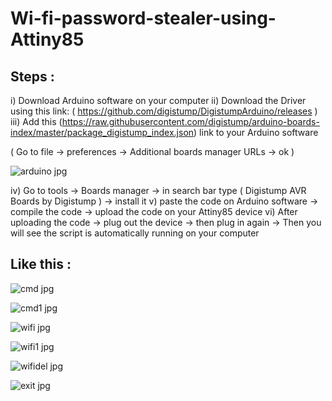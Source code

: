 # Wi-fi-password-stealer-using-Attiny85

Steps :
----------
i) Download Arduino software on your computer 
ii) Download the Driver using this link: ( https://github.com/digistump/DigistumpArduino/releases )
iii) Add this (https://raw.githubusercontent.com/digistump/arduino-boards-index/master/package_digistump_index.json) link to your Arduino software 

( Go to file -> preferences -> Additional boards manager URLs -> ok ) 

![arduino jpg](https://github.com/RoyBrothers/Wi-fi-password-stealer-using-Attiny85/assets/93693542/69a05de0-e5a2-4674-93c8-3f758fd92740)

iv) Go to tools -> Boards manager -> in search bar type ( Digistump AVR Boards by Digistump ) -> install it 
v) paste the code on Arduino software -> compile the code -> upload the code on your Attiny85 device
vi) After uploading the code -> plug out the device -> then plug in again -> Then you will see the script is automatically running on your computer 

Like this :
------------

![cmd jpg](https://github.com/RoyBrothers/Wi-fi-password-stealer-using-Attiny85/assets/93693542/90934282-296e-4fb6-85bf-7ad6a7f8d5cd)

![cmd1 jpg](https://github.com/RoyBrothers/Wi-fi-password-stealer-using-Attiny85/assets/93693542/a67d4ff5-d34f-4b68-963e-bca160b97f1d)

![wifi jpg](https://github.com/RoyBrothers/Wi-fi-password-stealer-using-Attiny85/assets/93693542/e9d6870b-0600-447d-9d92-994b41efe23a)

![wifi1 jpg](https://github.com/RoyBrothers/Wi-fi-password-stealer-using-Attiny85/assets/93693542/e06ab401-51fe-4034-9968-4d25e8aa2cf0)

![wifidel jpg](https://github.com/RoyBrothers/Wi-fi-password-stealer-using-Attiny85/assets/93693542/d6038e87-182b-48e0-9beb-f26b2833d1a8)

![exit jpg](https://github.com/RoyBrothers/Wi-fi-password-stealer-using-Attiny85/assets/93693542/cbb213ec-cb73-42b2-806b-8d55117a6714)













